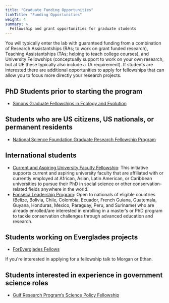 ```yaml
---
title: "Graduate Funding Opportunities"
linkTitle: "Funding Opportunities"
weight: 4
summary: >
  Fellowship and grant opportunities for graduate students
---
```


You will typically enter the lab with guaranteed funding from a combination of Research Assistantships (RAs; to work on grant funded research), Teaching Assistantships (TAs; helping to teach college courses), and University Fellowships (conceptually support to work on your own research, but at UF these typically also include a TA requirement).
If students are interested there are additional opportunities to apply for fellowships that can allow you to focus more directly your research projects.

## PhD Students prior to starting the program

- [Simons Graduate Fellowships in Ecology and Evolution](https://www.simonsfoundation.org/grant/simons-graduate-fellowships-in-ecology-and-evolution/)

## Students who are US citizens, US nationals, or permanent residents

- [National Science Foundation Graduate Research Fellowship Program](https://www.nsfgrfp.org/)

## International students

- [Current and Aspiring University Faculty Fellowship](https://www.worldwildlife.org/projects/russell-e-train-fellowships): This initiative supports current and aspiring university faculty that are affiliated with or currently employed at African, Asian, Latin American, or Caribbean universities to pursue their PhD in social science or other conservation-related fields anywhere in the world.
- [Fonseca Leadership Program](https://www.worldwildlife.org/projects/fonseca-leadership-program): Open to nationals of eligible countries (Belize, Bolivia, Chile, Colombia, Ecuador, French Guiana, Guatemala, Guyana, Honduras, Mexico, Paraguay, Peru, and Suriname) who are already enrolled/are interested in enrolling in a master’s or PhD program to tackle conservation challenges through advanced education and research.

## Students working on Everglades projects

- [ForEverglades Fellows](https://www.evergladesfoundation.org/fellows)

If you're interested in applying for a fellowship talk to Morgan or Ethan.

## Students interested in experience in government science roles

- [Gulf Research Program’s Science Policy Fellowship](https://www.nationalacademies.org/our-work/science-policy-fellowship/for-applicants)

